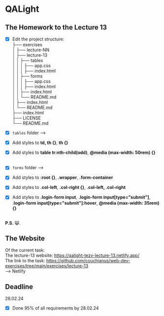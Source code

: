 # QALight
## The Homework to the Lecture 13

- [x] Edit the project structure:<br>
├── exercises<br>
│   ├── lecture-NN<br>
│   ├── lecture-13<br>
│   │   ├── tables<br>
│   │   │     ├── app.css<br>
│   │   │     ├── index.html<br>
│   │   ├── forms<br>
│   │   │     ├── app.css<br>
│   │   │     ├── index.html<br>
│   │   ├── index.html<br>
│   │   └── README.md<br>
│   ├── index.html <br>
│   └── README.md<br>
├── index.html<br>
├── LICENSE<br>
└── README.md<br>
- [x] `tables` folder --> <br>
- [x]  Add styles to **td, th {}**, **th {}**<br>
- [x] Add styles to **table tr:nth-child(odd)**, **@media (max-width: 50rem) {}**
<br><br>

- [x] `forms` folder --> <br>
- [x] Add styles to **:root {}**, **.wrapper**, **.form-container** <br>
- [x] Add styles to  **.col-left**, **.col-right {}**, **.col-left, .col-right**
- [x] Add styles to **.login-form input**, **.login-form input[type="submit"]**, .**login-form input[type="submit"]:hover**, **@media (max-width: 35rem) {}**
<br><br>

**P.S.** 😸.

## The Website
Of the current task: <br>
The lecture-13 website: https://qalight-tezv-lecture-13.netlify.app/<br>
The link to the task: https://github.com/couchjanus/web-dev-exercises/tree/main/exercises/lecture-13
<br />
--> Netlify

## Deadline
28.02.24 <br />

- [x] Done 95% of all requirements by 28.02.24